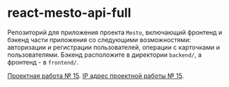 # react-mesto-api-full
Репозиторий для приложения проекта `Mesto`, включающий фронтенд и бэкенд части приложения со следующими возможностями: авторизации и регистрации пользователей, операции с карточками и пользователями. Бэкенд расположите в директории `backend/`, а фронтенд - в `frontend/`. 
  
[Проектная работа № 15](https://front.kolebas.nomoredomains.sbs/).
[IP адрес проектной работы № 15](https://158.160.7.111/).